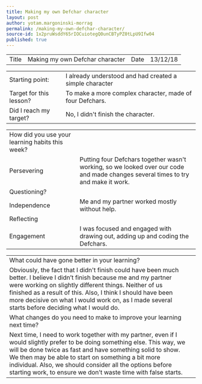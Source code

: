 ```yaml
---
title: Making my own Defchar character
layout: post
author: yotam.margoninski-morrag
permalink: /making-my-own-defchar-character/
source-id: 1x2pruWsddY65rIOCuiotegQ0unCBTyPZ0tLpU9Ifw04
published: true
---
```

<table>
  <tr>
    <td>Title</td>
    <td>Making my own Defchar character</td>
    <td>Date</td>
    <td>13/12/18</td>
  </tr>
</table>


<table>
  <tr>
    <td>Starting point:</td>
    <td>I already understood and had created a simple character </td>
  </tr>
  <tr>
    <td>Target for this lesson?</td>
    <td>To make a more complex character, made of four Defchars.</td>
  </tr>
  <tr>
    <td>Did I reach my target? </td>
    <td>No, I didn't finish the character.</td>
  </tr>
</table>


<table>
  <tr>
    <td>How did you use your learning habits this week?</td>
    <td></td>
  </tr>
  <tr>
    <td>Persevering</td>
    <td>Putting four Defchars together wasn't working, so we looked over our code and made changes several times to try and make it work.</td>
  </tr>
  <tr>
    <td>Questioning?</td>
    <td></td>
  </tr>
  <tr>
    <td>Independence</td>
    <td>Me and my partner worked mostly without help.</td>
  </tr>
  <tr>
    <td>Reflecting</td>
    <td></td>
  </tr>
  <tr>
    <td>Engagement</td>
    <td>I was focused and engaged with drawing out, adding up and coding the Defchars.</td>
  </tr>
</table>


<table>
  <tr>
    <td>What could have gone better in your learning?</td>
    <td></td>
  </tr>
  <tr>
    <td>Obviously, the fact that I didn't finish could have been much better. I believe I didn’t finish because me and my partner were working on slightly different things. Neither of us finished as a result of this.
Also, I think I should have been more decisive on what I would work on, as I made several starts before deciding what I would do.</td>
    <td></td>
  </tr>
  <tr>
    <td>What changes do you need to make to improve your learning next time?</td>
    <td></td>
  </tr>
  <tr>
    <td>Next time, I need to work together with my partner, even if I would slightly prefer to be doing something else. This way, we will be done twice as fast and have something solid to show. We then may be able to start on something a bit more individual.
Also, we should consider all the options before starting work, to ensure we don’t waste time with false starts.</td>
    <td></td>
  </tr>
</table>


